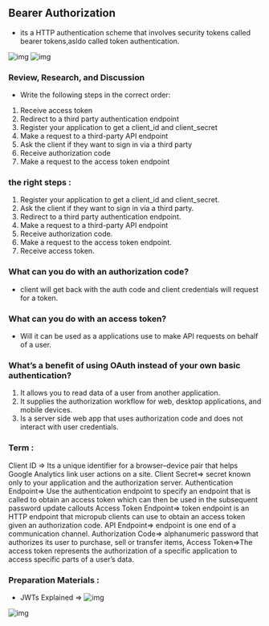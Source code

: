 ## Bearer Authorization 

- its a HTTP authentication scheme that involves security tokens called bearer tokens,asldo called token authentication.

![img](https://files.readme.io/a444a2d-Screenshot_2019-11-14_at_09.58.01.png)
![img](https://lbadri.files.wordpress.com/2012/09/untitled4.png?w=700)

### Review, Research, and Discussion

- Write the following steps in the correct order:
1. Receive access token
2. Redirect to a third party authentication endpoint
3. Register your application to get a client_id and client_secret
4. Make a request to a third-party API endpoint
5. Ask the client if they want to sign in via a third party
6. Receive authorization code
7. Make a request to the access token endpoint

### the right steps : 

  1. Register your application to get a client_id and client_secret.
  2. Ask the client if they want to sign in via a third party.
  3. Redirect to a third party authentication endpoint.
  4. Make a request to a third-party API endpoint
  5. Receive authorization code.
  6. Make a request to the access token endpoint.
  7. Receive access token. 


### What can you do with an authorization code? 
- client will get back with the auth code and client credentials will request for a token.

### What can you do with an access token?
- Will it can be used as a applications use to make API requests on behalf of a user.

### What’s a benefit of using OAuth instead of your own basic authentication?
1. It allows you to read data of a user from another application.
2. It supplies the authorization workflow for web, desktop applications, and mobile devices.
3. Is a server side web app that uses authorization code and does not interact with user credentials.


### Term :

Client ID =>  Its a unique identifier for a browser–device pair that helps Google Analytics link user actions on a site.
Client Secret=> secret known only to your application and the authorization server.
Authentication Endpoint=> Use the authentication endpoint to specify an endpoint that is called to obtain an access token which can then be used in the subsequent password update callouts
Access Token Endpoint=> token endpoint is an HTTP endpoint that micropub clients can use to obtain an access token given an authorization code.
API Endpoint=> endpoint is one end of a communication channel.
Authorization Code=> alphanumeric password that authorizes its user to purchase, sell or transfer items,
Access Token=>The access token represents the authorization of a specific application to access specific parts of a user’s data.


### Preparation Materials :

- JWTs Explained => 
![img](http://19yw4b240vb03ws8qm25h366-wpengine.netdna-ssl.com/wp-content/uploads/Why-Cant-I-Just-Send-JWTs-Without-OAuth-JWT.png)

![img](https://miro.medium.com/max/1400/1*WrMX8PcUWaRwF00deECtzQ.png)